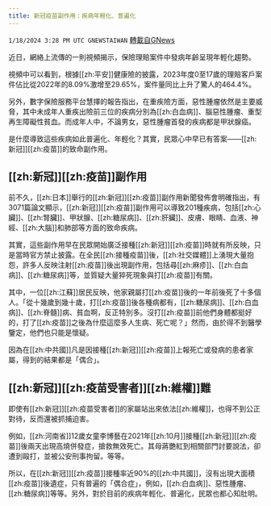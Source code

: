 ```yaml
---
title: 新冠疫苗副作用：疾病年輕化、普遍化
---
```

`1/18/2024 3:28 PM UTC GNEWSTAIWAN` [轉載自GNews](https://gnews.org/articles/2232419)

近日，網絡上流傳的一則視頻揭示，保險理賠案件中發病年齡呈現年輕化趨勢。

  

視頻中可以看到，根據[[zh:平安]]健康險的披露，2023年度0至17歲的理賠客戶案件佔比從2022年的8.09%激增至29.65%，案件量同比上升了驚人的464.4%。

  

另外，數字保險服務平台慧擇的報告指出，在重疾險方面，惡性腫瘤依然是主要威脅，其中未成年人重疾出險前三位的疾病分別為[[zh:白血病]]、腦惡性腫瘤、重型再生障礙性貧血。而成年人中，不論男女，惡性腫瘤首發的疾病都是甲狀腺癌。

  

是什麼導致這些疾病如此普遍化、年輕化？其實，民眾心中早已有答案——[[zh:新冠]][[zh:疫苗]]的致命副作用。

  

## **[[zh:新冠]][[zh:疫苗]]副作用**

  

前不久，[[zh:日本]]舉行的[[zh:新冠]][[zh:疫苗]]副作用新聞發佈會明確指出，有3071篇論文顯示，[[zh:新冠]][[zh:疫苗]]副作用可以導致201種疾病，包括[[zh:心臟]]、[[zh:腎臟]]、甲狀腺、[[zh:糖尿病]]、[[zh:肝臟]]、皮膚、眼睛、血液、神經、[[zh:大腦]]和肺部等方面的致命疾病。

  

其實，這些副作用早在民眾開始廣泛接種[[zh:新冠]][[zh:疫苗]]時就有所反映，只是當時官方禁止披露。在全民[[zh:接種疫苗]]後，[[zh:社交媒體]]上湧現大量抱怨，許多人反映注射[[zh:疫苗]]後出現副作用，包括尋[[zh:麻疹]]、[[zh:白血病]]、[[zh:糖尿病]]等，並質疑大量猝死現象與打[[zh:疫苗]]有關。

  

其中，一位[[zh:江蘇]]居民反映，他家親屬打[[zh:疫苗]]後的一年前後死了十多個人。「從十幾歲到幾十歲，打[[zh:疫苗]]後各種病都有，[[zh:糖尿病]]、[[zh:白血病]]、[[zh:脊髓]]病、貧血啊，反正特別多。沒打[[zh:疫苗]]前他們身體都挺好的，打了[[zh:疫苗]]之後為什麼這麼多人生病、死亡呢？」然而，由於得不到醫學鑒定，他們也只能是懷疑。

  

因為在[[zh:中共國]]凡是因接種[[zh:新冠]][[zh:疫苗]]上報死亡或發病的患者家屬，得到的結果都是「偶合」。

  


## **[[zh:新冠]][[zh:疫苗受害者]][[zh:維權]]難**

  

即使有[[zh:新冠]][[zh:疫苗受害者]]的家屬站出來依法[[zh:維權]]，也得不到公正對待，反而還被抓捕迫害。

  

例如，[[zh:河南省]]12歲女童李博藝在2021年[[zh:10月]]接種[[zh:新冠]][[zh:疫苗]]後兩天出現高燒併發症，搶救無效死亡。其母蔣艷紅到相關部門討要說法，卻遭到毆打，並被公安刑事拘留。等等。

  

所以，在[[zh:新冠]][[zh:疫苗]]接種率近90%的[[zh:中共國]]，沒有出現大面積[[zh:疫苗]]後遺症，只有普遍的「偶合症」，例如，[[zh:白血病]]、惡性腫瘤、[[zh:糖尿病]]等等。另外，對於目前的疾病年輕化、普遍化，民眾也都心知肚明。

